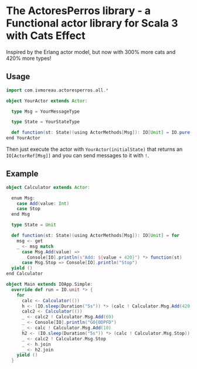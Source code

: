 # The ActoresPerros library - a Functional actor library for Scala 3 with Cats Effect

Inspired by the Erlang actor model, but now with 300% more cats and 420% more types!

## Usage

```scala
import com.ivmoreau.actoresperros.all.*

object YourActor extends Actor:

  type Msg = YourMessageType

  type State = YourStateType

  def function(st: State)(using ActorMethods[Msg]): IO[Unit] = IO.pure("Your function implementation").void
end YourActor
```

Then just execute the actor with `YourActor(initialState)` that returns an `IO[ActorRef[Msg]]` and you can send messages to it with `!`.

## Example

```scala
object Calculator extends Actor:

  enum Msg:
    case Add(value: Int)
    case Stop
  end Msg

  type State = Unit

  def function(st: State)(using ActorMethods[Msg]): IO[Unit] = for
    msg <- get
    _ <- msg match
      case Msg.Add(value) =>
        Console[IO].println(s"Add: ${value + 420}") *> function(st)
      case Msg.Stop => Console[IO].println("Stop")
  yield ()
end Calculator

object Main extends IOApp.Simple:
  override def run = IO.unit *> {
    for
      calc <- Calculator(())
      h <- (IO.sleep(Duration("5s")) *> (calc ! Calculator.Msg.Add(420))).start
      calc2 <- Calculator(())
      _ <- calc2 ! Calculator.Msg.Add(69)
      _ <- Console[IO].println("GO{ODPFD")
      _ <- calc ! Calculator.Msg.Add(10)
      h2 <- (IO.sleep(Duration("5s")) *> (calc ! Calculator.Msg.Stop)).start
      _ <- calc2 ! Calculator.Msg.Stop
      _ <- h.join
      _ <- h2.join
    yield ()
  }
```